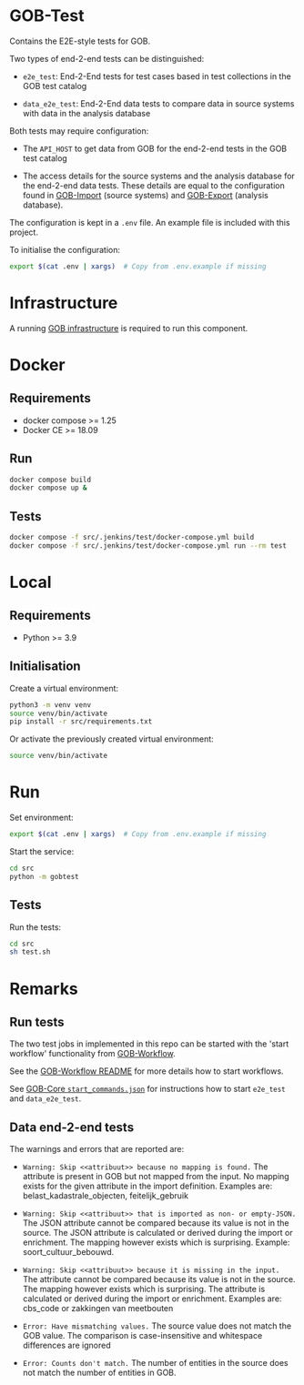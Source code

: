 # GOB-Test

Contains the E2E-style tests for GOB.

Two types of end-2-end tests can be distinguished:

- `e2e_test`:
End-2-End tests for test cases based in test collections in the GOB test catalog

- `data_e2e_test`:
End-2-End data tests to compare data in source systems with data in the analysis database

Both tests may require configuration:

- The `API_HOST` to get data from GOB for the end-2-end tests in the GOB test catalog

- The access details for the source systems and the analysis database for the end-2-end data tests.
These details are equal to the configuration found in [GOB-Import](https://github.com/Amsterdam/GOB-Import) (source systems) and [GOB-Export](https://github.com/Amsterdam/GOB-Export/) (analysis database).

The configuration is kept in a `.env` file.
An example file is included with this project.

To initialise the configuration:

```bash
export $(cat .env | xargs)  # Copy from .env.example if missing
```

# Infrastructure

A running [GOB infrastructure](https://github.com/Amsterdam/GOB-Infra)
is required to run this component.

# Docker

## Requirements

* docker compose >= 1.25
* Docker CE >= 18.09

## Run

```bash
docker compose build
docker compose up &
```

## Tests

```bash
docker compose -f src/.jenkins/test/docker-compose.yml build
docker compose -f src/.jenkins/test/docker-compose.yml run --rm test
```

# Local

## Requirements

* Python >= 3.9

## Initialisation

Create a virtual environment:

```bash
python3 -m venv venv
source venv/bin/activate
pip install -r src/requirements.txt
```

Or activate the previously created virtual environment:

```bash
source venv/bin/activate
```

# Run

Set environment:

```bash
export $(cat .env | xargs)  # Copy from .env.example if missing
```

Start the service:

```bash
cd src
python -m gobtest
```

## Tests

Run the tests:

```bash
cd src
sh test.sh
```

# Remarks

## Run tests

The two test jobs in implemented in this repo can be started with the 'start workflow' functionality from [GOB-Workflow](https://github.com/Amsterdam/GOB-Workflow).

See the [GOB-Workflow README](https://github.com/Amsterdam/GOB-Workflow/blob/develop/README.md) for more details how to start workflows.

See [GOB-Core `start_commands.json`](https://github.com/Amsterdam/GOB-Core/blob/master/gobcore/workflow/start_commands.json) for instructions how to start `e2e_test` and `data_e2e_test`.

## Data end-2-end tests

The warnings and errors that are reported are:

- `Warning: Skip <<attribuut>> because no mapping is found.`
The attribute is present in GOB but not mapped from the input.
No mapping exists for the given attribute in the import definition.
Examples are: belast_kadastrale_objecten, feitelijk_gebruik

- `Warning: Skip <<attribuut>> that is imported as non- or empty-JSON.`
The JSON attribute cannot be compared because its value is not in the source.
The JSON attribute is calculated or derived during the import or enrichment.
The mapping however exists which is surprising.
Example: soort_cultuur_bebouwd.

- `Warning: Skip <<attribuut>> because it is missing in the input.`
The attribute cannot be compared because its value is not in the source.
The mapping however exists which is surprising.
The attribute is calculated or derived during the import or enrichment.
Examples are: cbs_code or zakkingen van meetbouten

- `Error: Have mismatching values.`
The source value does not match the GOB value.
The comparison is case-insensitive and whitespace differences are ignored

- `Error: Counts don't match.`
The number of entities in the source does not match the number of entities in GOB.
